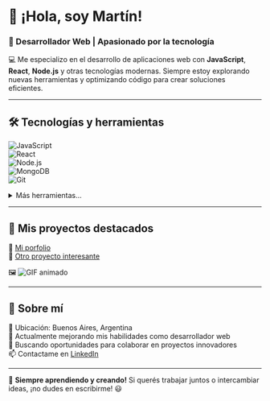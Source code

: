 # 👋 ¡Hola, soy Martín!  
### 🚀 Desarrollador Web | Apasionado por la tecnología  

💻 Me especializo en el desarrollo de aplicaciones web con **JavaScript**, **React**, **Node.js** y otras tecnologías modernas. Siempre estoy explorando nuevas herramientas y optimizando código para crear soluciones eficientes.  

---

## 🛠️ Tecnologías y herramientas  

![JavaScript](https://img.shields.io/badge/-JavaScript-F7DF1E?style=flat-square&logo=javascript&logoColor=black)  
![React](https://img.shields.io/badge/-React-61DAFB?style=flat-square&logo=react&logoColor=black)  
![Node.js](https://img.shields.io/badge/-Node.js-339933?style=flat-square&logo=node.js&logoColor=white)  
![MongoDB](https://img.shields.io/badge/-MongoDB-47A248?style=flat-square&logo=mongodb&logoColor=white)  
![Git](https://img.shields.io/badge/-Git-F05032?style=flat-square&logo=git&logoColor=white)  

<details>
  <summary>Más herramientas...</summary>
  🔹 **Frontend:** HTML, CSS, JavaScript, React, Angular, Spring
  🔹 **Backend:** Java, Php, .Net, Node.js, Express, Python
  🔹 **Library:** Flowbite, Tailwind, Bootstrap
  🔹 **BD:** MySql, Sql-Server, MongoDB, MySQL  
  🔹 **Versionado:** Git, GitHub, GitLab  
</details>

---

## 📂 Mis proyectos destacados  

🚀 [Mi porfolio](https://martinguerreiroporfolio.vercel.app/)  
🎨 [Otro proyecto interesante](https://github.com/usuario/repositorio)  

🖼️ ![GIF animado](https://media.giphy.com/media/qgQUggAC3Pfv687qPC/giphy.gif)  

---

## 🎯 Sobre mí  

📍 Ubicación: Buenos Aires, Argentina  
🌱 Actualmente mejorando mis habilidades como desarrollador web  
🎯 Buscando oportunidades para colaborar en proyectos innovadores  
📫 Contactame en [LinkedIn](https://www.linkedin.com/in/martin-guerreiro/)  

---

🚀 **Siempre aprendiendo y creando!** Si querés trabajar juntos o intercambiar ideas, ¡no dudes en escribirme! 😃
